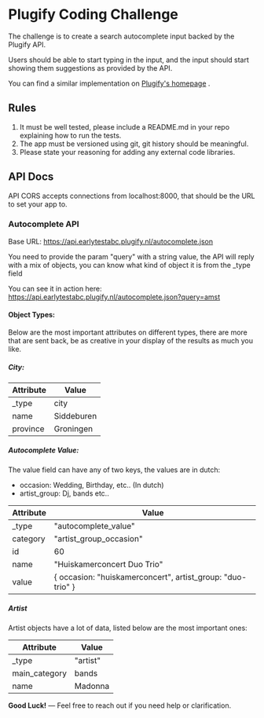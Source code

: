 Plugify Coding Challenge
================
The challenge is to create a search autocomplete input backed by the Plugify API.

Users should be able to start typing in the input, and the input should start showing them suggestions as provided by the API.

You can find a similar implementation on [Plugify's homepage](https://www.plugify.nl) . 

## Rules
1. It must be well tested, please include a README.md in your repo explaining how to run the tests.
2. The app must be versioned using git, git history should be meaningful. 
3. Please state your reasoning for adding any external code libraries.

## API Docs

API CORS accepts connections from localhost:8000, that should be the URL to set your app to.

### Autocomplete API

Base URL: https://api.earlytestabc.plugify.nl/autocomplete.json

You need to provide the param "query" with a string value, the API will reply with a mix of objects, you can know what kind of object it is from the _type field

You can see it in action here:
https://api.earlytestabc.plugify.nl/autocomplete.json?query=amst

#### Object Types:

Below are the most important attributes on different types, there are more that are sent back, be as creative in your display of the results as much you like.

##### City:

|Attribute|Value|
|---|---|
|_type|city|
|name|Siddeburen|
|province|Groningen|

##### Autocomplete Value:

The value field can have any of two keys, the values are in dutch:
- occasion: Wedding, Birthday, etc.. (In dutch)
- artist_group: Dj, bands etc..

|Attribute|Value|
|---|---|
|_type|"autocomplete_value"|
|category|"artist_group_occasion"|
|id| 60|
|name|"Huiskamerconcert Duo Trio"|
|value| \{ occasion: "huiskamerconcert", artist_group: "duo-trio" \} |

##### Artist

Artist objects have a lot of data, listed below are the most important ones:

|Attribute|Value|
|---|---|
|_type|"artist"|
|main_category|bands|
|name|Madonna|


**Good Luck!** — Feel free to reach out if you need help or clarification.
